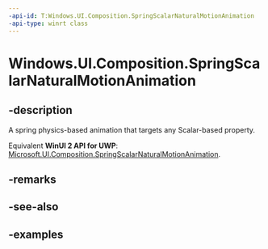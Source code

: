 ```yaml
---
-api-id: T:Windows.UI.Composition.SpringScalarNaturalMotionAnimation
-api-type: winrt class
---
```


<!-- Class syntax.
public class SpringScalarNaturalMotionAnimation : ScalarNaturalMotionAnimation, ScalarNaturalMotionAnimation
-->

# Windows.UI.Composition.SpringScalarNaturalMotionAnimation

## -description

A spring physics-based animation that targets any Scalar-based property.

Equivalent **WinUI 2 API for UWP**: [Microsoft.UI.Composition.SpringScalarNaturalMotionAnimation](/windows/winui/api/microsoft.ui.composition.springscalarnaturalmotionanimation).

## -remarks

## -see-also

## -examples

